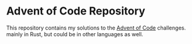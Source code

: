 # Advent of Code Repository
This repository contains my solutions to the [Advent of Code](https://adventofcode.com/) challenges.
mainly in Rust, but could be in other languages as well.
